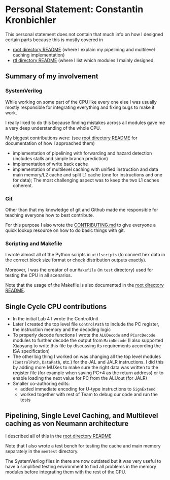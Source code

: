 # Personal Statement: Constantin Kronbichler

This personal statement does not contain that much info on how I designed certain
parts because this is mostly covered in

* [root directory README](../README.md) (where I explain my pipelining and multilevel caching implementation)
* [rtl directory README](../rtl/README.md#constantin-kronbichler-ccrownhill) (where I list which modules I mainly designed.

## Summary of my involvement

### SystemVerilog

While working on some part of the CPU like every one else I was usually mostly
responsible for integrating everything and fixing bugs to make it work.

I really liked to do this because finding mistakes across all modules gave me a
very deep understanding of the whole CPU.

My biggest contributions were: (see [root directory README](../README.md) for documentation of how I approached them)

* implementation of pipelining with forwarding and hazard detection (includes stalls and simple branch prediction)
* implementation of write back cache
* implementation of multilevel caching with unified instruction and data main memory/L2 cache and split L1 cache (one for instructions and one for data); The most challenging aspect was to keep the two L1 caches coherent.

### Git

Other than that my knowledge of git and Github made me responsible for teaching everyone how to best contribute.

For this purpose I also wrote the [CONTRIBUTING.md](../CONTRIBUTING.md) to give everyone a quick lookup resource on how to do basic things with git.

### Scripting and Makefile

I wrote almost all of the Python scripts in `utilscripts` (to convert hex data in the correct block size format or check distribution outputs exactly).

Moreover, I was the creator of our `Makefile` (in `test` directory) used for testing the CPU in all scenarios.

Note that the usage of the Makefile is also documented in the [root directory README](../README.md#running-with-the-makefile).

## Single Cycle CPU contributions


* In the initial Lab 4 I wrote the ControlUnit
* Later I created the top level file `ControlPath` to include the PC register, the instruction memory and the decoding logic
* To properly decode functions I wrote the `ALUDecode` and `PCsrcDecode` modules to further decode the output from `MainDecode` (I also supported Xiaoyang to write this file by discussing its requirements according the ISA specification)
* The other big thing I worked on was changing all the top level modules (`ControlPath`, `DataPath`, etc.) for the JAL and JALR instructions.
I did this by adding more MUXes to make sure the right data was written to the register file
(for example when saving PC+4 as the return address) or to enable loading
the next value for PC from the ALUout (for JALR)
* Smaller co-authoring edits:
  * added immediate encoding for U-type instructions to `SignExtend`
  * worked together with rest of Team to debug our code and run the tests


## Pipelining, Single Level Caching, and Multilevel caching as von Neumann architecture

I described all of this in the [root directory README](../README.md)

Note that I also wrote a test bench for testing the cache and main memory separately in the `memtest` directory.

The SystemVerilog files in there are now outdated but it was very useful to have a simplified testing environment to find all problems in the memory modules before integrating them with the rest of the CPU.
